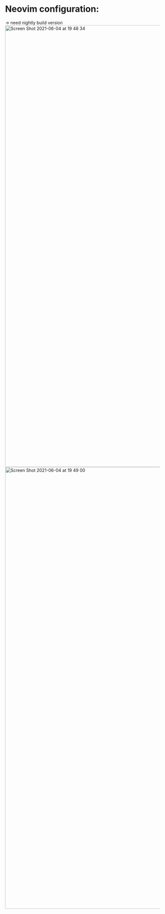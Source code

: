 # Neovim configuration:
-> need nightly build version<img width="1440" alt="Screen Shot 2021-06-04 at 19 48 34" src="https://user-images.githubusercontent.com/74335400/120803541-db858580-c56d-11eb-9978-3e3250670098.png">
<img width="1440" alt="Screen Shot 2021-06-04 at 19 49 00" src="https://user-images.githubusercontent.com/74335400/120803597-e9d3a180-c56d-11eb-8fa5-58c69cc85510.png">

